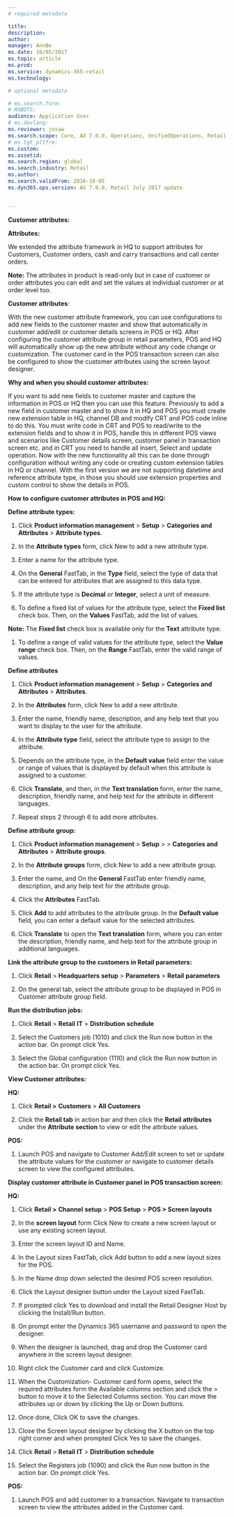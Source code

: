 ```yaml
---
# required metadata

title: 
description: 
author: 
manager: AnnBe
ms.date: 10/05/2017
ms.topic: article
ms.prod: 
ms.service: dynamics-365-retail
ms.technology: 

# optional metadata

# ms.search.form: 
# ROBOTS: 
audience: Application User
# ms.devlang: 
ms.reviewer: josaw
ms.search.scope: Core, AX 7.0.0, Operations, UnifiedOperations, Retail
# ms.tgt_pltfrm: 
ms.custom: 
ms.assetid: 
ms.search.region: global
ms.search.industry: Retail
ms.author: 
ms.search.validFrom: 2016-10-05
ms.dyn365.ops.version: AX 7.0.0, Retail July 2017 update


---
```


**Customer attributes:**



**Attributes:**

We extended the attribute framework in HQ to support attributes for Customers, Customer orders, cash and carry transactions and call center orders.

**Note:** The attributes in product is read-only but in case of customer or order attributes you can edit and set the values at individual customer or at order level too.

**Customer attributes**:

With the new customer attribute framework, you can use configurations to add new fields to the customer master and show that automatically in customer add/edit or customer details screens in POS or HQ. After configuring the customer attribute group in retail parameters, POS and HQ will automatically show up the new attribute without any code change or customization. The customer card in the POS transaction screen can also be configured to show the customer attributes using the screen layout designer.

**Why and when you should customer attributes:**

If you want to add new fields to customer master and capture the information in POS or HQ then you can use this feature. Previously to add a new field in customer master and to show it in HQ and POS you must create new extension table in HQ, channel DB and modify CRT and POS code inline to do this. You must write code in CRT and POS to read/write to the extension fields and to show it in POS, handle this in different POS views and scenarios like Customer details screen, customer panel in transaction screen etc. and in CRT you need to handle all insert, Select and update operation. Now with the new functionality all this can be done through configuration without writing any code or creating custom extension tables in HQ or channel. With the first version we are not supporting datetime and reference attribute type, in those you should use extension properties and custom control to show the details in POS.

**How to configure customer attributes in POS and HQ:**

**Define attribute types:**

1.  Click **Product information management** &gt; **Setup** &gt; **Categories and** **Attributes** &gt; **Attribute types**.

2.  In the **Attribute types** form, click New to add a new attribute type.

3.  Enter a name for the attribute type.

4.  On the **General** FastTab, in the **Type** field, select the type of data that can be entered for attributes that are assigned to this data type.

5.  If the attribute type is **Decimal** or **Integer**, select a unit of measure.

6.  To define a fixed list of values for the attribute type, select the **Fixed list** check box. Then, on the **Values** FastTab, add the list of values.

 **Note:** The **Fixed list** check box is available only for the **Text** attribute type.

1.  To define a range of valid values for the attribute type, select the **Value range** check box. Then, on the **Range** FastTab, enter the valid range of values.

**Define attributes**

1.  Click **Product information management** &gt; **Setup** &gt; **Categories and** **Attributes** &gt; **Attributes**.

2.  In the **Attributes** form, click New to add a new attribute.

3.  Enter the name, friendly name, description, and any help text that you want to display to the user for the attribute.

4.  In the **Attribute type** field, select the attribute type to assign to the attribute.

5.  Depends on the attribute type, in the **Default value** field enter the value or range of values that is displayed by default when this attribute is assigned to a customer.

6.  Click **Translate**, and then, in the **Text translation** form, enter the name, description, friendly name, and help text for the attribute in different languages.

7.  Repeat steps 2 through 6 to add more attributes.

**Define attribute group:**

1.  Click **Product information management** &gt; **Setup** &gt; &gt; **Categories and** **Attributes** &gt; **Attribute groups**.

2.  In the **Attribute groups** form, click New to add a new attribute group.

3.  Enter the name, and On the **General** FastTab enter friendly name, description, and any help text for the attribute group.

4.  Click the **Attributes** FastTab.

5.  Click **Add** to add attributes to the attribute group. In the **Default value** field, you can enter a default value for the selected attributes.

6.  Click **Translate** to open the **Text translation** form, where you can enter the description, friendly name, and help text for the attribute group in additional languages.

**Link the attribute group to the customers in Retail parameters:**

1.  Click **Retail** &gt; **Headquarters** **setup** &gt; **Parameters** &gt; **Retail** **parameters**

2.  On the general tab, select the attribute group to be displayed in POS in Customer attribute group field.

**Run the distribution jobs:**

1.  Click **Retail** &gt; **Retail** **IT** &gt; **Distribution** **schedule**

2.  Select the Customers job (1010) and click the Run now button in the action bar. On prompt click Yes.

3.  Select the Global configuration (1110) and click the Run now button in the action bar. On prompt click Yes.

**View Customer attributes:**

**HQ:**

1.  Click **Retail &gt;** **Customers** &gt; **All Customers**

2.  Click the **Retail tab** in action bar and then click the **Retail attributes** under the **Attribute section** to view or edit the attribute values.

**POS:**

1.  Launch POS and navigate to Customer Add/Edit screen to set or update the attribute values for the customer or navigate to customer details screen to view the configured attributes.

**Display customer attribute in Customer panel in POS transaction screen:**

**HQ:**

1.  Click **Retail &gt;** **Channel** **setup** &gt; **POS Setup** &gt; **POS &gt; Screen layouts**

2.  In the **screen layout** form Click New to create a new screen layout or use any existing screen layout.

3.  Enter the screen layout ID and Name.

4.  In the Layout sizes FastTab, click Add button to add a new layout sizes for the POS.

5.  In the Name drop down selected the desired POS screen resolution.

6.  Click the Layout designer button under the Layout sized FastTab.

7.  If prompted click Yes to download and install the Retail Designer Host by clicking the Install/Run button.

8.  On prompt enter the Dynamics 365 username and password to open the designer.

9.  When the designer is launched, drag and drop the Customer card anywhere in the screen layout designer.

10. Right click the Customer card and click Customize.

11. When the Customization- Customer card form opens, select the required attributes form the Available columns section and click the &gt; button to move it to the Selected Columns section. You can move the attributes up or down by clicking the Up or Down buttons.

12. Once done, Click OK to save the changes.

13. Close the Screen layout designer by clicking the X button on the top right corner and when prompted Click Yes to save the changes.

14. Click **Retail** &gt; **Retail** **IT** &gt; **Distribution** **schedule**

15. Select the Registers job (1090) and click the Run now button in the action bar. On prompt click Yes.

**POS:**

1.  Launch POS and add customer to a transaction. Navigate to transaction screen to view the attributes added in the Customer card.




# 
